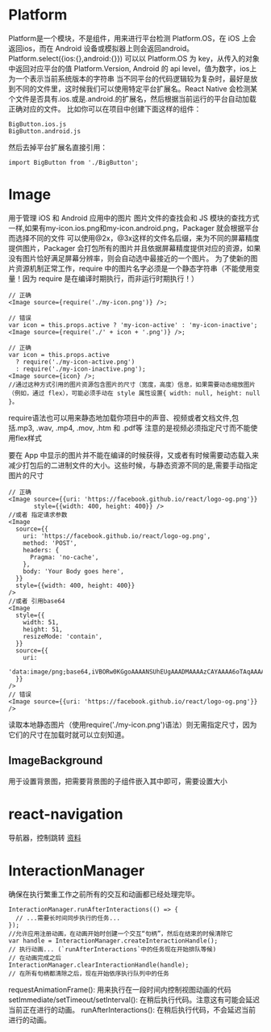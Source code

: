 # Platform
Platform是一个模块，不是组件，用来进行平台检测
Platform.OS，在 iOS 上会返回ios，而在 Android 设备或模拟器上则会返回android。
Platform.select({ios:{},android:{}}) 可以以 Platform.OS 为 key，从传入的对象中返回对应平台的值
Platform.Version, Android 的 api level，值为数字，ios上为一个表示当前系统版本的字符串
当不同平台的代码逻辑较为复杂时，最好是放到不同的文件里，这时候我们可以使用特定平台扩展名。React Native 会检测某个文件是否具有.ios.或是.android.的扩展名，然后根据当前运行的平台自动加载正确对应的文件。
比如你可以在项目中创建下面这样的组件：
```
BigButton.ios.js
BigButton.android.js
```
然后去掉平台扩展名直接引用：
```
import BigButton from './BigButton';
```
# Image
用于管理 iOS 和 Android 应用中的图片
图片文件的查找会和 JS 模块的查找方式一样,如果有my-icon.ios.png和my-icon.android.png，Packager 就会根据平台而选择不同的文件
可以使用@2x，@3x这样的文件名后缀，来为不同的屏幕精度提供图片，Packager 会打包所有的图片并且依据屏幕精度提供对应的资源，如果没有图片恰好满足屏幕分辨率，则会自动选中最接近的一个图片。
为了使新的图片资源机制正常工作，require 中的图片名字必须是一个静态字符串（不能使用变量！因为 require 是在编译时期执行，而非运行时期执行！）
```
// 正确
<Image source={require('./my-icon.png')} />;

// 错误
var icon = this.props.active ? 'my-icon-active' : 'my-icon-inactive';
<Image source={require('./' + icon + '.png')} />;

// 正确
var icon = this.props.active
  ? require('./my-icon-active.png')
  : require('./my-icon-inactive.png');
<Image source={icon} />;
//通过这种方式引用的图片资源包含图片的尺寸（宽度，高度）信息，如果需要动态缩放图片（例如，通过 flex），可能必须手动在 style 属性设置{ width: null, height: null }。
```
require语法也可以用来静态地加载你项目中的声音、视频或者文档文件,包括.mp3, .wav, .mp4, .mov, .htm 和 .pdf等
注意的是视频必须指定尺寸而不能使用flex样式

要在 App 中显示的图片并不能在编译的时候获得，又或者有时候需要动态载入来减少打包后的二进制文件的大小。这些时候，与静态资源不同的是,需要手动指定图片的尺寸
```
// 正确
<Image source={{uri: 'https://facebook.github.io/react/logo-og.png'}}
       style={{width: 400, height: 400}} />
//或者 指定请求参数
<Image
  source={{
    uri: 'https://facebook.github.io/react/logo-og.png',
    method: 'POST',
    headers: {
      Pragma: 'no-cache',
    },
    body: 'Your Body goes here',
  }}
  style={{width: 400, height: 400}}
/>
//或者 引用base64
<Image
  style={{
    width: 51,
    height: 51,
    resizeMode: 'contain',
  }}
  source={{
    uri:
      'data:image/png;base64,iVBORw0KGgoAAAANSUhEUgAAADMAAAAzCAYAAAA6oTAqAAAAEXRFWHRTb2Z0d2FyZQBwbmdjcnVzaEB1SfMAAABQSURBVGje7dSxCQBACARB+2/ab8BEeQNhFi6WSYzYLYudDQYGBgYGBgYGBgYGBgYGBgZmcvDqYGBgmhivGQYGBgYGBgYGBgYGBgYGBgbmQw+P/eMrC5UTVAAAAABJRU5ErkJggg==',
  }}
/>
// 错误
<Image source={{uri: 'https://facebook.github.io/react/logo-og.png'}} />

```
读取本地静态图片（使用require('./my-icon.png')语法）则无需指定尺寸，因为它们的尺寸在加载时就可以立刻知道。
## ImageBackground
用于设置背景图，把需要背景图的子组件嵌入其中即可，需要设置大小
# react-navigation
导航器，控制跳转
[资料](https://www.jianshu.com/p/a0ae81e1942a)
# InteractionManager
确保在执行繁重工作之前所有的交互和动画都已经处理完毕。
```
InteractionManager.runAfterInteractions(() => {
  // ...需要长时间同步执行的任务...
});
//允许应用注册动画，在动画开始时创建一个交互“句柄”，然后在结束的时候清除它
var handle = InteractionManager.createInteractionHandle();
// 执行动画... (`runAfterInteractions`中的任务现在开始排队等候)
// 在动画完成之后
InteractionManager.clearInteractionHandle(handle);
// 在所有句柄都清除之后，现在开始依序执行队列中的任务
```
requestAnimationFrame(): 用来执行在一段时间内控制视图动画的代码
setImmediate/setTimeout/setInterval(): 在稍后执行代码。注意这有可能会延迟当前正在进行的动画。
runAfterInteractions(): 在稍后执行代码，不会延迟当前进行的动画。

